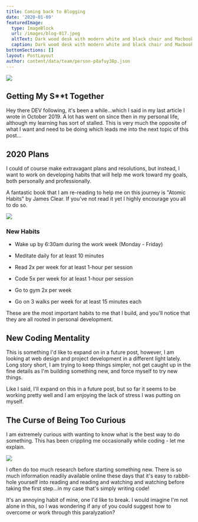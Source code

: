 ```yaml
---
title: Coming back to Blogging
date: '2020-01-09'
featuredImage:
  type: ImageBlock
  url: /images/blog-017.jpeg
  altText: Dark wood desk with modern white and black chair and Macbook
  caption: Dark wood desk with modern white and black chair and Macbook
bottomSections: []
layout: PostLayout
author: content/data/team/person-p8afuy38p.json
---
```

![](/images/blog-017.jpeg)

## Getting My S\*\*t Together

Hey there DEV following, it's been a while...which I said in my last article I wrote in October 2019. A lot has went on since then in my personal life, although my learning has sort of stalled. This is very much the opposite of what I want and need to be doing which leads me into the next topic of this post...

## 2020 Plans

I could of course make extravagant plans and resolutions, but instead, I want to work on developing habits that will help me work toward my goals, both personally and professionally.

A fantastic book that I am re-reading to help me on this journey is "Atomic Habits" by James Clear. If you've not read it yet I highly encourage you all to do so.

![](/images/blog-017\_01.jpeg)

### New Habits

*   Wake up by 6:30am during the work week (Monday - Friday)

*   Meditate daily for at least 10 minutes

*   Read 2x per week for at least 1-hour per session

*   Code 5x per week for at least 1-hour per session

*   Go to gym 2x per week

*   Go on 3 walks per week for at least 15 minutes each

These are the most important habits to me that I build, and you'll notice that they are all rooted in personal development.

## New Coding Mentality

This is something I'd like to expand on in a future post, however, I am looking at web design and project development in a different light lately. Long story short, I am trying to keep things simpler, not get caught up in the fine details as I'm building something new, and force myself to try new things.

Like I said, I'll expand on this in a future post, but so far it seems to be working pretty well and I am enjoying the lack of stress I was putting on myself.

## The Curse of Being Too Curious

I am extremely curious with wanting to know what is the best way to do something. This has been crippling me occasionally while coding - let me explain.

![](/images/blog-017\_02.png)

I often do too much research before starting something new. There is so much information readily available online these days that it's easy to rabbit-hole yourself into reading and reading and watching and watching before taking the first step...in my case that's simply writing code!

It's an annoying habit of mine, one I'd like to break. I would imagine I'm not alone in this, so I was wondering if any of you could suggest how to overcome or work through this paralyzation?
